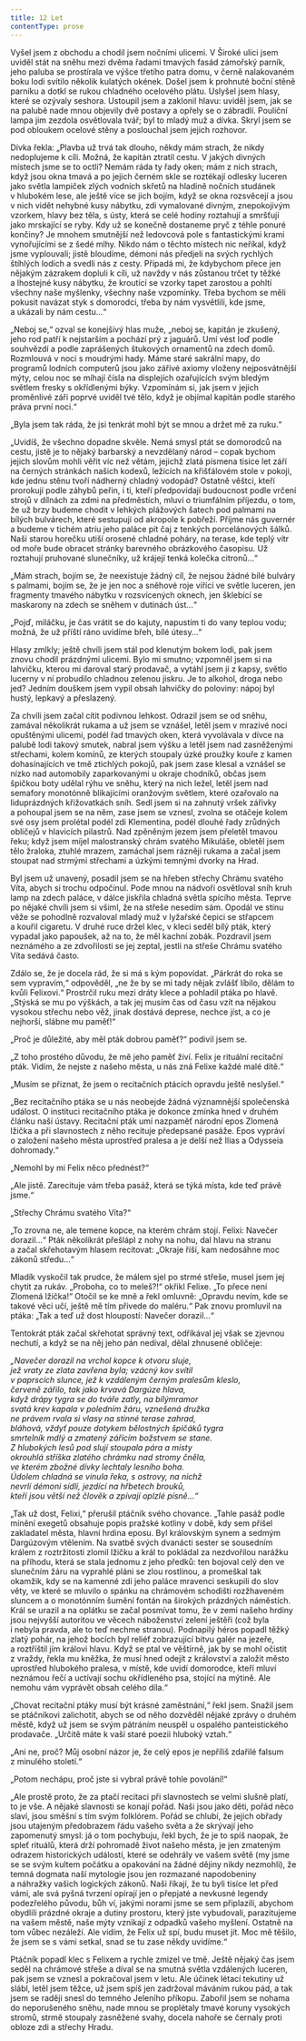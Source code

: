 ```yaml
---
title: 12 Let
contentType: prose
---
```


  

Vyšel jsem z obchodu a chodil jsem nočními ulicemi. V Široké ulici jsem uviděl stát na sněhu mezi dvěma řadami tmavých fasád zámořský parník, jeho paluba se prostírala ve výšce třetího patra domu, v černě nalakovaném boku lodi svítilo několik kulatých okének. Došel jsem k prohnuté boční stěně parníku a dotkl se rukou chladného ocelového plátu. Uslyšel jsem hlasy, které se ozývaly seshora. Ustoupil jsem a zaklonil hlavu: uviděl jsem, jak se na palubě nade mnou objevily dvě postavy a opřely se o zábradlí. Pouliční lampa jim zezdola osvětlovala tvář; byl to mladý muž a dívka. Skryl jsem se pod obloukem ocelové stěny a poslouchal jsem jejich rozhovor.

Dívka řekla: „Plavba už trvá tak dlouho, někdy mám strach, že nikdy nedoplujeme k cíli. Možná, že kapitán ztratil cestu. V jakých divných místech jsme se to octli? Nemám ráda ty řady oken; mám z nich strach, když jsou okna tmavá a po jejich černém skle se roztékají odlesky luceren jako světla lampiček zlých vodních skřetů na hladině nočních studánek v hlubokém lese, ale ještě více se jich bojím, když se okna rozsvěcejí a jsou v nich vidět nehybné kusy nábytku, zdi vymalované divným, znepokojivým vzorkem, hlavy bez těla, s ústy, která se celé hodiny roztahují a smršťují jako mrskající se ryby. Kdy už se konečně dostaneme pryč z téhle ponuré končiny? Je mnohem smutnější než ledovcová pole s fantastickými krami vynořujícími se z šedé mlhy. Nikdo nám o těchto místech nic neříkal, když jsme vyplouvali; jistě bloudíme, démoni nás předjeli na svých rychlých štíhlých lodích a svedli nás z cesty. Připadá mi, že kdybychom přece jen nějakým zázrakem dopluli k cíli, už navždy v nás zůstanou trčet ty těžké a lhostejné kusy nábytku, že kroutící se vzorky tapet zarostou a pohltí všechny naše myšlenky, všechny naše vzpomínky. Třeba bychom se měli pokusit navázat styk s domorodci, třeba by nám vysvětlili, kde jsme, a ukázali by nám cestu…“

„Neboj se,“ ozval se konejšivý hlas muže, „neboj se, kapitán je zkušený, jeho rod patří k nejstarším a pochází prý z jaguárů. Umí vést loď podle souhvězdí a podle zaprášených štukových ornamentů na zdech domů. Rozmlouvá v noci s moudrými hady. Máme staré sakrální mapy, do programů lodních computerů jsou jako zářivé axiomy vloženy nejposvátnější mýty, celou noc se míhají čísla na displejích ozařujících svým bledým světlem fresky s okřídlenými býky. Vzpomínám si, jak jsem v jejich proměnlivé záři poprvé uviděl tvé tělo, když je objímal kapitán podle starého práva první noci.“

„Byla jsem tak ráda, že jsi tenkrát mohl být se mnou a držet mě za ruku.“

„Uvidíš, že všechno dopadne skvěle. Nemá smysl ptát se domorodců na cestu, jistě je to nějaký barbarský a nevzdělaný národ – copak bychom jejich slovům mohli věřit víc než větám, jejichž zlatá písmena tisíce let září na černých stránkách našich kodexů, ležících na křišťálovém stole v pokoji, kde jednu stěnu tvoří nádherný chladný vodopád? Ostatně věštci, kteří prorokují podle záhybů peřin, i ti, kteří předpovídají budoucnost podle vrčení strojů v dílnách za zdmi na předměstích, mluví o triumfálním příjezdu, o tom, že už brzy budeme chodit v lehkých plážových šatech pod palmami na bílých bulvárech, které sestupují od akropole k pobřeží. Přijme nás guvernér a budeme v tichém atriu jeho paláce pít čaj z tenkých porcelánových šálků. Naši starou horečku utiší orosené chladné poháry, na terase, kde teplý vítr od moře bude obracet stránky barevného obrázkového časopisu. Už roztahují pruhované slunečníky, už krájejí tenká kolečka citronů…“

„Mám strach, bojím se, že neexistuje žádný cíl, že nejsou žádné bílé bulváry s palmami, bojím se, že je jen noc a sněhové roje vířící ve světle luceren, jen fragmenty tmavého nábytku v rozsvícených oknech, jen šklebící se maskarony na zdech se sněhem v dutinách úst…“

„Pojď, miláčku, je čas vrátit se do kajuty, napustím ti do vany teplou vodu; možná, že už příští ráno uvidíme břeh, bílé útesy…“

Hlasy zmlkly; ještě chvíli jsem stál pod klenutým bokem lodi, pak jsem znovu chodil prázdnými ulicemi. Bylo mi smutno; vzpomněl jsem si na lahvičku, kterou mi daroval starý prodavač, a vytáhl jsem ji z kapsy, světlo lucerny v ní probudilo chladnou zelenou jiskru. Je to alkohol, droga nebo jed? Jedním douškem jsem vypil obsah lahvičky do poloviny: nápoj byl hustý, lepkavý a přeslazený.

Za chvíli jsem začal cítit podivnou lehkost. Odrazil jsem se od sněhu, zamával několikrát rukama a už jsem se vznášel, letěl jsem v mrazivé noci opuštěnými ulicemi, podél řad tmavých oken, která vyvolávala v dívce na palubě lodi takový smutek, nabral jsem výšku a letěl jsem nad zasněženými střechami, kolem komínů, ze kterých stoupaly úzké proužky kouře z kamen dohasínajících ve tmě ztichlých pokojů, pak jsem zase klesal a vznášel se nízko nad automobily zaparkovanými u okraje chodníků, občas jsem špičkou boty udělal rýhu ve sněhu, který na nich ležel, letěl jsem nad semafory monotónně blikajícími oranžovým světlem, které ozařovalo na liduprázdných křižovatkách sníh. Sedl jsem si na zahnutý vršek zářivky a pohoupal jsem se na něm, zase jsem se vznesl, zvolna se otáčeje kolem své osy jsem prolétal podél zdi Klementina, podél dlouhé řady zrůdných obličejů v hlavicích pilastrů. Nad zpěněným jezem jsem přeletěl tmavou řeku; když jsem míjel malostranský chrám svatého Mikuláše, obletěl jsem tělo žraloka, ztuhlé mrazem, zamáchal jsem rázněji rukama a začal jsem stoupat nad strmými střechami a úzkými temnými dvorky na Hrad.

Byl jsem už unavený, posadil jsem se na hřeben střechy Chrámu svatého Víta, abych si trochu odpočinul. Pode mnou na nádvoří osvětloval sníh kruh lamp na zdech paláce, v dálce jiskřila chladná světla spícího města. Teprve po nějaké chvíli jsem si všiml, že na střeše nesedím sám. Opodál ve stínu věže se pohodlně rozvaloval mladý muž v lyžařské čepici se střapcem a kouřil cigaretu. V druhé ruce držel klec, v kleci seděl bílý pták, který vypadal jako papoušek, až na to, že měl kachní zobák. Pozdravil jsem neznámého a ze zdvořilosti se jej zeptal, jestli na střeše Chrámu svatého Víta sedává často.

Zdálo se, že je docela rád, že si má s kým popovídat. „Párkrát do roka se sem vypravím,“ odpověděl, „ne že by se mi tady nějak zvlášť líbilo, dělám to kvůli Felixovi.“ Prostrčil ruku mezi dráty klece a pohladil ptáka po hlavě. „Stýská se mu po výškách, a tak jej musím čas od času vzít na nějakou vysokou střechu nebo věž, jinak dostává deprese, nechce jíst, a co je nejhorší, slábne mu paměť!“

„Proč je důležité, aby měl pták dobrou paměť?“ podivil jsem se.

„Z toho prostého důvodu, že mě jeho paměť živí. Felix je rituální recitační pták. Vidím, že nejste z našeho města, u nás zná Felixe každé malé dítě.“

„Musím se přiznat, že jsem o recitačních ptácích opravdu ještě neslyšel.“

„Bez recitačního ptáka se u nás neobejde žádná významnější společenská událost. O instituci recitačního ptáka je dokonce zmínka hned v druhém článku naší ústavy. Recitační pták umí nazpaměť národní epos Zlomená lžička a při slavnostech z něho recituje předepsané pasáže. Epos vypráví o založení našeho města uprostřed pralesa a je delší než Ilias a Odysseia dohromady.“

„Nemohl by mi Felix něco přednést?“

„Ale jistě. Zarecituje vám třeba pasáž, která se týká místa, kde teď právě jsme.“

„Střechy Chrámu svatého Víta?“

„To zrovna ne, ale temene kopce, na kterém chrám stojí. Felixi: Navečer dorazil…“ Pták několikrát přešlápl z nohy na nohu, dal hlavu na stranu a začal skřehotavým hlasem recitovat: „Okraje říší, kam nedosáhne moc zákonů středu…“

Mladík vyskočil tak prudce, že málem sjel po strmé střeše, musel jsem jej chytit za rukáv. „Proboha, co to meleš?!“ okřikl Felixe. „To přece není Zlomená lžička!“ Otočil se ke mně a řekl omluvně: „Opravdu nevím, kde se takové věci učí, ještě mě tím přivede do maléru.“ Pak znovu promluvil na ptáka: „Tak a teď už dost hloupostí: Navečer dorazil…“

Tentokrát pták začal skřehotat správný text, odříkával jej však se zjevnou nechutí, a když se na něj jeho pán nedíval, dělal zhnusené obličeje:

_„Navečer dorazil na vrchol kopce k otvoru sluje,  
jež vraty ze zlata zavřena byla; vzácný kov svítil  
v paprscích slunce, jež k vzdáleným černým pralesům kleslo,  
červeně zářilo, tak jako krvavá Dargúze hlava,  
když drápy tygra se do tváře zatly, na bílýmramor  
svatá krev kapala v poledním žáru, vznešená družka  
ne právem rvala si vlasy na stinné terase zahrad,  
bláhová, vždyť pouze dotykem bělostných špičáků tygra  
smrtelník mdlý a zmatený zářícím božstvem se stane.  
Z hlubokých lesů pod slují stoupala pára a místy  
okrouhlá stříška zlatého chrámku nad stromy čněla,  
ve kterém zbožné dívky lechtaly lesního boha.  
Údolem chladná se vinula řeka, s ostrovy, na nichž  
nevrlí démoni sídlí, jezdící na hřbetech brouků,  
kteří jsou větší než člověk a zpívají oplzlé písně…“_

„Tak už dost, Felixi,“ přerušil ptáčník svého chovance. „Tahle pasáž podle mínění exegetů obsahuje popis pražské kotliny v době, kdy sem přišel zakladatel města, hlavní hrdina eposu. Byl královským synem a sedmým Dargúzovým vtělením. Na svatbě svých dvanácti sester se sousedním králem z roztržitosti zlomil lžičku a král to pokládal za nezdvořilou narážku na příhodu, která se stala jednomu z jeho předků: ten bojoval celý den ve slunečním žáru na vyprahlé pláni se zlou rostlinou, a promeškal tak okamžik, kdy se na kamenné zdi jeho paláce mravenci seskupili do slov věty, ve které se mluvilo o spánku na chrámovém schodišti rozžhaveném sluncem a o monotónním šumění fontán na širokých prázdných náměstích. Král se urazil a na oplátku se začal posmívat tomu, že v zemi našeho hrdiny jsou nejvyšší autoritou ve věcech náboženství zelení ještěři (což byla i nebyla pravda, ale to teď nechme stranou). Podnapilý héros popadl těžký zlatý pohár, na jehož bocích byl reliéf zobrazující bitvu galér na jezeře, a roztříštil jím královi hlavu. Když se ptal ve věštírně, jak by se mohl očistit z vraždy, řekla mu kněžka, že musí hned odejít z království a založit město uprostřed hlubokého pralesa, v místě, kde uvidí domorodce, kteří mluví neznámou řečí a uctívají sochu okřídleného psa, stojící na mýtině. Ale nemohu vám vyprávět obsah celého díla.“

„Chovat recitační ptáky musí být krásné zaměstnání,“ řekl jsem. Snažil jsem se ptáčníkovi zalichotit, abych se od něho dozvěděl nějaké zprávy o druhém městě, když už jsem se svým pátráním neuspěl u ospalého panteistického prodavače. „Určitě máte k vaší staré poezii hluboký vztah.“

„Ani ne, proč? Můj osobní názor je, že celý epos je nepříliš zdařilé falsum z minulého století.“

„Potom nechápu, proč jste si vybral právě tohle povolání!“

„Ale prostě proto, že za ptačí recitaci při slavnostech se velmi slušně platí, to je vše. A nějaké slavnosti se konají pořád. Naši jsou jako děti, pořád něco slaví, jsou směšní s tím svým folklórem. Pořád se chlubí, že jejich obřady jsou utajeným předobrazem řádu vašeho světa a že skrývají jeho zapomenutý smysl: já o tom pochybuju, řekl bych, že je to spíš naopak, že spleť rituálů, která drží pohromadě život našeho města, je jen zmateným odrazem historických událostí, které se odehrály ve vašem světě (my jsme se se svým kultem počátku a opakování na žádné dějiny nikdy nezmohli), že temná dogmata naší mytologie jsou jen rozmazané napodobeniny a náhražky vašich logických zákonů. Naši říkají, že tu byli tisíce let před vámi, ale svá pyšná tvrzení opírají jen o přepjaté a nevkusné legendy podezřelého původu, bůh ví, jakými norami jsme se sem připlazili, abychom obydlili prázdné okraje a dutiny prostoru, který jste vybudovali, parazitujeme na vašem městě, naše mýty vznikají z odpadků vašeho myšlení. Ostatně na tom vůbec nezáleží. Ale vidím, že Felix už spí, budu muset jít. Moc mě těšilo, že jsem se s vámi setkal, snad se tu zase někdy uvidíme.“

Ptáčník popadl klec s Felixem a rychle zmizel ve tmě. Ještě nějaký čas jsem seděl na chrámové střeše a díval se na smutná světla vzdálených luceren, pak jsem se vznesl a pokračoval jsem v letu. Ale účinek létací tekutiny už slábl, letěl jsem těžce, už jsem spíš jen zadržoval máváním rukou pád, a tak jsem se raději snesl do temného Jeleního příkopu. Zabořil jsem se nohama do neporušeného sněhu, nade mnou se proplétaly tmavé koruny vysokých stromů, strmě stoupaly zasněžené svahy, docela nahoře se černaly proti obloze zdi a střechy Hradu.
